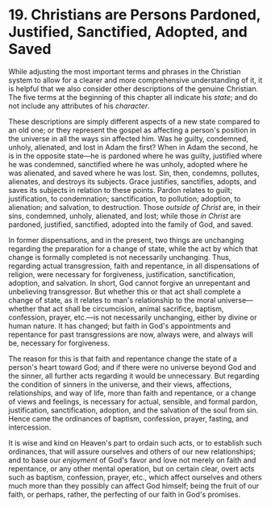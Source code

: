 # 19. Christians are Persons Pardoned, Justified, Sanctified, Adopted, and Saved

While adjusting the most important terms and phrases in the Christian system to allow for a clearer and more comprehensive understanding of it, it is helpful that we also consider other descriptions of the genuine Christian. The five terms at the beginning of this chapter all indicate his *state*; and do not include any attributes of his *character*.

These descriptions are simply different aspects of a new state compared to an old one; or they represent the gospel as affecting a person's position in the universe in all the ways sin affected him. Was he guilty, condemned, unholy, alienated, and lost in Adam the first? When in Adam the second, he is in the opposite state—he is pardoned where he was guilty, justified where he was condemned, sanctified where he was unholy, adopted where he was alienated, and saved where he was lost. Sin, then, condemns, pollutes, alienates, and destroys its subjects. Grace justifies, sanctifies, adopts, and saves its subjects in relation to these points. Pardon relates to guilt; justification, to condemnation; sanctification, to pollution; adoption, to alienation; and salvation, to destruction. Those *outside of Christ* are, in their sins, condemned, unholy, alienated, and lost; while those *in Christ* are pardoned, justified, sanctified, adopted into the family of God, and saved.

In former dispensations, and in the present, two things are unchanging regarding the preparation for a change of state, while the act by which that change is formally completed is not necessarily unchanging. Thus, regarding actual transgression, faith and repentance, in all dispensations of religion, were necessary for forgiveness, justification, sanctification, adoption, and salvation. In short, God cannot forgive an unrepentant and unbelieving transgressor. But whether this or that act shall complete a change of state, as it relates to man's relationship to the moral universe—whether that act shall be circumcision, animal sacrifice, baptism, confession, prayer, etc.—is not necessarily unchanging, either by divine or human nature. It has changed; but faith in God's appointments and repentance for past transgressions are now, always were, and always will be, necessary for forgiveness.

The reason for this is that faith and repentance change the state of a person's heart toward God; and if there were no universe beyond God and the sinner, all further acts regarding it would be unnecessary. But regarding the condition of sinners in the universe, and their views, affections, relationships, and way of life, more than faith and repentance, or a change of views and feelings, is necessary for actual, sensible, and formal pardon, justification, sanctification, adoption, and the salvation of the soul from sin. Hence came the ordinances of baptism, confession, prayer, fasting, and intercession.

It is wise and kind on Heaven's part to ordain such acts, or to establish such ordinances, that will assure ourselves and others of our new relationships; and to base our *enjoyment* of God's favor and love not merely on faith and repentance, or any other mental operation, but on certain clear, overt acts such as baptism, confession, prayer, etc., which affect ourselves and others much more than they possibly can affect God himself; being the fruit of our faith, or perhaps, rather, the perfecting of our faith in God's promises.
